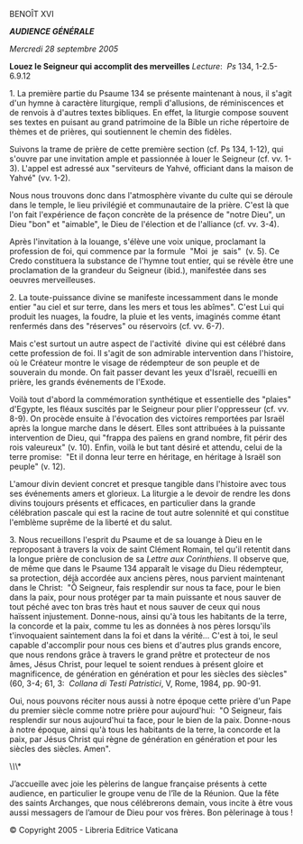 BENOÎT XVI

***AUDIENCE GÉNÉRALE***

*Mercredi 28 septembre 2005*

**Louez le Seigneur qui accomplit des merveilles** *Lecture*:  *Ps* 134, 1-2.5-6.9.12

1. La première partie du Psaume 134 se présente maintenant à nous, il s'agit d'un hymne à caractère liturgique, rempli d'allusions, de réminiscences et de renvois à d'autres textes bibliques. En effet, la liturgie compose souvent ses textes en puisant au grand patrimoine de la Bible un riche répertoire de thèmes et de prières, qui soutiennent le chemin des fidèles.

Suivons la trame de prière de cette première section (cf. Ps 134, 1-12), qui s'ouvre par une invitation ample et passionnée à louer le Seigneur (cf. vv. 1-3). L'appel est adressé aux "serviteurs de Yahvé, officiant dans la maison de Yahvé" (vv. 1-2).

Nous nous trouvons donc dans l'atmosphère vivante du culte qui se déroule dans le temple, le lieu privilégié et communautaire de la prière. C'est là que l'on fait l'expérience de façon concrète de la présence de "notre Dieu", un Dieu "bon" et "aimable", le Dieu de l'élection et de l'alliance (cf. vv. 3-4).

Après l'invitation à la louange, s'élève une voix unique, proclamant la profession de foi, qui commence par la formule  "Moi  je  sais"  (v. 5). Ce Credo constituera la substance de l'hymne tout entier, qui se révèle être une proclamation de la grandeur du Seigneur (ibid.), manifestée dans ses oeuvres merveilleuses.

2. La toute-puissance divine se manifeste incessamment dans le monde entier "au ciel et sur terre, dans les mers et tous les abîmes". C'est Lui qui produit les nuages, la foudre, la pluie et les vents, imaginés comme étant renfermés dans des "réserves" ou réservoirs (cf. vv. 6-7).

Mais c'est surtout un autre aspect de l'activité  divine qui est célébré dans cette profession de foi. Il s'agit de son admirable intervention dans l'histoire, où le Créateur montre le visage de rédempteur de son peuple et de souverain du monde. On fait passer devant les yeux d'Israël, recueilli en prière, les grands événements de l'Exode.

Voilà tout d'abord la commémoration synthétique et essentielle des "plaies" d'Egypte, les fléaux suscités par le Seigneur pour plier l'oppresseur (cf. vv. 8-9). On procède ensuite à l'évocation des victoires remportées par Israël après la longue marche dans le désert. Elles sont attribuées à la puissante intervention de Dieu, qui "frappa des païens en grand nombre, fit périr des rois valeureux" (v. 10). Enfin, voilà le but tant désiré et attendu, celui de la terre promise:  "Et il donna leur terre en héritage, en héritage à Israël son peuple" (v. 12).

L'amour divin devient concret et presque tangible dans l'histoire avec tous ses événements amers et glorieux. La liturgie a le devoir de rendre les dons divins toujours présents et efficaces, en particulier dans la grande célébration pascale qui est la racine de tout autre solennité et qui constitue l'emblème suprême de la liberté et du salut.

3. Nous recueillons l'esprit du Psaume et de sa louange à Dieu en le reproposant à travers la voix de saint Clément Romain, tel qu'il retentit dans la longue prière de conclusion de sa *Lettre aux Corinthiens*. Il observe que, de même que dans le Psaume 134 apparaît le visage du Dieu rédempteur, sa protection, déjà accordée aux anciens pères, nous parvient maintenant dans le Christ:  "Ô Seigneur, fais resplendir sur nous ta face, pour le bien dans la paix, pour nous protéger par ta main puissante et nous sauver de tout péché avec ton bras très haut et nous sauver de ceux qui nous haïssent injustement. Donne-nous, ainsi qu'à tous les habitants de la terre, la concorde et la paix, comme tu les as données à nos pères lorsqu'ils t'invoquaient saintement dans la foi et dans la vérité... C'est à toi, le seul capable d'accomplir pour nous ces biens et d'autres plus grands encore, que nous rendons grâce à travers le grand prêtre et protecteur de nos âmes, Jésus Christ, pour lequel te soient rendues à présent gloire et magnificence, de génération en génération et pour les siècles des siècles" (60, 3-4; 61, 3:  *Collana di Testi Patristici*, V, Rome, 1984, pp. 90-91.

Oui, nous pouvons réciter nous aussi à notre époque cette prière d'un Pape du premier siècle comme notre prière pour aujourd'hui:  "O Seigneur, fais resplendir sur nous aujourd'hui ta face, pour le bien de la paix. Donne-nous à notre époque, ainsi qu'à tous les habitants de la terre, la concorde et la paix, par Jésus Christ qui règne de génération en génération et pour les siècles des siècles. Amen".

\\*\\*\\*

J’accueille avec joie les pèlerins de langue française présents à cette audience, en particulier le groupe venu de l’île de la Réunion. Que la fête des saints Archanges, que nous célébrerons demain, vous incite à être vous aussi messagers de l’amour de Dieu pour vos frères. Bon pèlerinage à tous !

© Copyright 2005 - Libreria Editrice Vaticana
